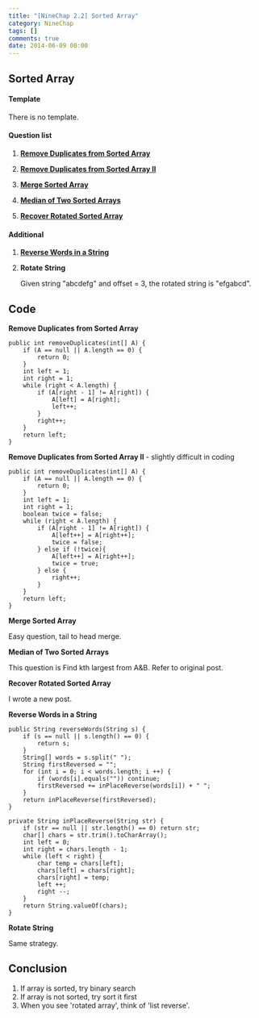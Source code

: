 ```yaml
---
title: "[NineChap 2.2] Sorted Array"
category: NineChap
tags: []
comments: true
date: 2014-06-09 00:00
---
```



## Sorted Array

#### Template

There is no template.

#### Question list

1. **[Remove Duplicates from Sorted Array](/leetcode/2014-05-09-Remove-Duplicates-from-Sorted-Array)**

2. **[Remove Duplicates from Sorted Array II](/leetcode/2014-05-22-Remove-Duplicates-from-Sorted-Array-II)**

3. **[Merge Sorted Array](/leetcode/2014-05-23-Merge-Sorted-Array)**

4. **[Median of Two Sorted Arrays](/leetcode/2014-04-26-Median-of-Two-Sorted-Arrays)**

5. **[Recover Rotated Sorted Array](/lintcode/2014-06-08-Recover-Rotated-Sorted-Array)**

#### Additional

1. **[Reverse Words in a String](/leetcode/2014-06-03-Reverse-Words-in-a-String)**

2. **Rotate String**

   Given string "abcdefg" and offset = 3, the rotated string is "efgabcd".

## Code

**Remove Duplicates from Sorted Array**

    public int removeDuplicates(int[] A) {
        if (A == null || A.length == 0) {
    		return 0;
    	}
    	int left = 1;
    	int right = 1;
    	while (right < A.length) {
    		if (A[right - 1] != A[right]) {
    			A[left] = A[right];
    			left++;
    		}
    		right++;
    	}
    	return left;
    }

**Remove Duplicates from Sorted Array II** - slightly difficult in coding

    public int removeDuplicates(int[] A) {
        if (A == null || A.length == 0) {
    		return 0;
    	}
    	int left = 1;
    	int right = 1;
    	boolean twice = false;
    	while (right < A.length) {
    		if (A[right - 1] != A[right]) {
    			A[left++] = A[right++];
    			twice = false;
    		} else if (!twice){
    			A[left++] = A[right++];
    			twice = true;
    		} else {
    			right++;
    		}
    	}
    	return left;
    }

**Merge Sorted Array**

Easy question, tail to head merge.

**Median of Two Sorted Arrays**

This question is Find kth largest from A&B. Refer to original post.

**Recover Rotated Sorted Array**

I wrote a new post.

**Reverse Words in a String**

    public String reverseWords(String s) {
    	if (s == null || s.length() == 0) {
    		return s;
    	}
    	String[] words = s.split(" ");
    	String firstReversed = "";
    	for (int i = 0; i < words.length; i ++) {
    	    if (words[i].equals("")) continue;
    		firstReversed += inPlaceReverse(words[i]) + " ";
    	}
    	return inPlaceReverse(firstReversed);
    }

    private String inPlaceReverse(String str) {
    	if (str == null || str.length() == 0) return str;
    	char[] chars = str.trim().toCharArray();
    	int left = 0;
    	int right = chars.length - 1;
    	while (left < right) {
    		char temp = chars[left];
    		chars[left] = chars[right];
    		chars[right] = temp;
    		left ++;
    		right --;
    	}
    	return String.valueOf(chars);
    }

**Rotate String**

Same strategy.

## Conclusion

1. If array is sorted, try binary search
2. If array is not sorted, try sort it first
3. When you see 'rotated array', think of 'list reverse'.
